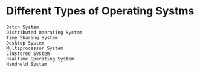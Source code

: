 # Different Types of Operating Systms 
    Batch System
    Distributed Operating System
    Time Sharing System
    Desktop System
    Multiprocessor System
    Clustered System
    Realtime Operating System
    Handheld System